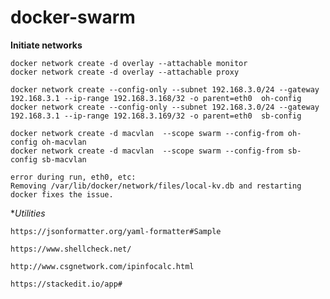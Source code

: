 # docker-swarm

**Initiate networks**
    
    docker network create -d overlay --attachable monitor
    docker network create -d overlay --attachable proxy
     
    docker network create --config-only --subnet 192.168.3.0/24 --gateway 192.168.3.1 --ip-range 192.168.3.168/32 -o parent=eth0  oh-config
    docker network create --config-only --subnet 192.168.3.0/24 --gateway 192.168.3.1 --ip-range 192.168.3.169/32 -o parent=eth0  sb-config

    docker network create -d macvlan  --scope swarm --config-from oh-config oh-macvlan
    docker network create -d macvlan  --scope swarm --config-from sb-config sb-macvlan    
    
    error during run, eth0, etc:
    Removing /var/lib/docker/network/files/local-kv.db and restarting docker fixes the issue.

**Utilities*
    
    https://jsonformatter.org/yaml-formatter#Sample
    
    https://www.shellcheck.net/
    
    http://www.csgnetwork.com/ipinfocalc.html
    
    https://stackedit.io/app#


